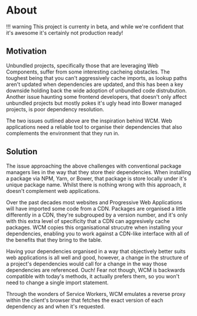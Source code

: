 # About

!!! warning
    This project is currenty in beta, and while we're confident that it's awesome it's certainly not production ready!

## Motivation

Unbundled projects, specifically those that are leveraging Web Components, suffer from some interesting cacheing obstacles. The toughest
being that you can't aggressively cache imports, as lookup paths aren't updated when dependencies are updated, and this has been a key
downside holding back the wide adoption of unbundled code distrubution. Another issue haunting some frontend developers, that doesn't only
affect unbundled projects but mostly pokes it's ugly head into Bower managed projects, is poor dependency resolution.

The two issues outlined above are the inspiration behind WCM. Web applications need a reliable tool to organise their dependencies that
also complements the environment that they run in.

## Solution

The issue approaching the above challenges with conventional package managers lies in the way that they store their dependencies. When
installing a package via NPM, Yarn, or Bower, that package is store locally under it's unique package name. Whilst there is nothing wrong
with this approach, it doesn't complement web applications.

Over the past decades most websites and Progressive Web Applications will have imported some code from a CDN. Packages are organised a
little differently in a CDN, they're subgrouped by a version number, and it's only with this extra level of specificity that a CDN can
aggresively cache packages. WCM copies this organisational strucutre when installing your dependencies, enabling you to work against a
CDN-like interface with all of the benefits that they bring to the table.

Having your dependencies organised in a way that objectively better suits web applications is all well and good, however, a change in the
structure of a project's dependencies would call for a change in the way those dependencies are referenced. Ouch! Fear not though, WCM is
backwards compatible with today's methods, it actually prefers them, so you won't need to change a single import statement.

Through the wonders of Service Workers, WCM emulates a reverse proxy within the client's browser that fetches the exact version of each
dependency as and when it's requested.
